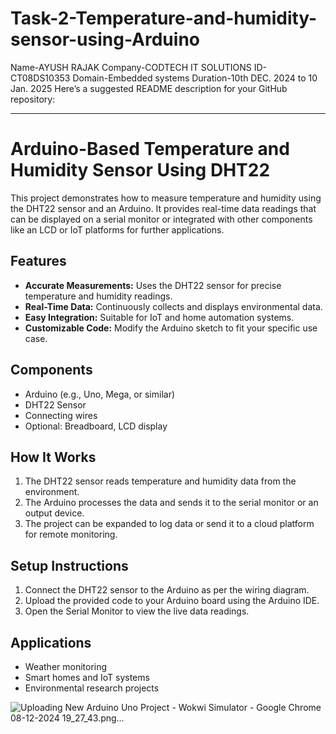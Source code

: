 # Task-2-Temperature-and-humidity-sensor-using-Arduino
Name-AYUSH RAJAK 
Company-CODTECH IT SOLUTIONS
ID-CT08DS10353
Domain-Embedded systems
Duration-10th DEC. 2024 to 10 Jan. 2025
Here’s a suggested README description for your GitHub repository:  

---

# Arduino-Based Temperature and Humidity Sensor Using DHT22  

This project demonstrates how to measure temperature and humidity using the DHT22 sensor and an Arduino. It provides real-time data readings that can be displayed on a serial monitor or integrated with other components like an LCD or IoT platforms for further applications.  

## Features  
- **Accurate Measurements:** Uses the DHT22 sensor for precise temperature and humidity readings.  
- **Real-Time Data:** Continuously collects and displays environmental data.  
- **Easy Integration:** Suitable for IoT and home automation systems.  
- **Customizable Code:** Modify the Arduino sketch to fit your specific use case.  

## Components  
- Arduino (e.g., Uno, Mega, or similar)  
- DHT22 Sensor  
- Connecting wires  
- Optional: Breadboard, LCD display  

## How It Works  
1. The DHT22 sensor reads temperature and humidity data from the environment.  
2. The Arduino processes the data and sends it to the serial monitor or an output device.  
3. The project can be expanded to log data or send it to a cloud platform for remote monitoring.  

## Setup Instructions  
1. Connect the DHT22 sensor to the Arduino as per the wiring diagram.  
2. Upload the provided code to your Arduino board using the Arduino IDE.  
3. Open the Serial Monitor to view the live data readings.  

## Applications  
- Weather monitoring  
- Smart homes and IoT systems  
- Environmental research projects  

![Uploading New Arduino Uno Project - Wokwi Simulator - Google Chrome 08-12-2024 19_27_43.png…]()

